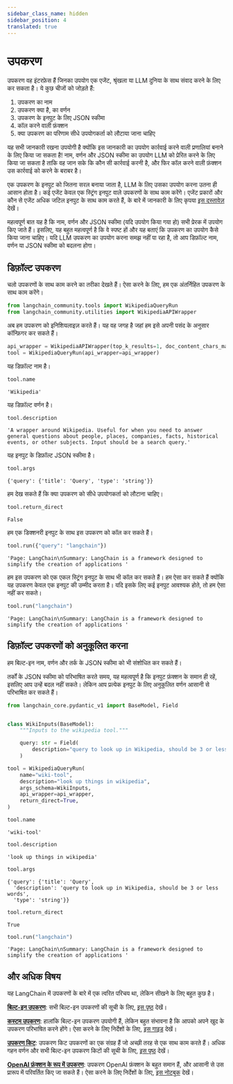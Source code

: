 ```yaml
---
sidebar_class_name: hidden
sidebar_position: 4
translated: true
---
```


# उपकरण

उपकरण वह इंटरफ़ेस हैं जिनका उपयोग एक एजेंट, श्रृंखला या LLM दुनिया के साथ संवाद करने के लिए कर सकता है।
ये कुछ चीजों को जोड़ते हैं:

1. उपकरण का नाम
2. उपकरण क्या है, का वर्णन
3. उपकरण के इनपुट के लिए JSON स्कीमा
4. कॉल करने वाली फ़ंक्शन
5. क्या उपकरण का परिणाम सीधे उपयोगकर्ता को लौटाया जाना चाहिए

यह सभी जानकारी रखना उपयोगी है क्योंकि इस जानकारी का उपयोग कार्रवाई करने वाली प्रणालियां बनाने के लिए किया जा सकता है! नाम, वर्णन और JSON स्कीमा का उपयोग LLM को प्रेरित करने के लिए किया जा सकता है ताकि वह जान सके कि कौन सी कार्रवाई करनी है, और फिर कॉल करने वाली फ़ंक्शन उस कार्रवाई को करने के बराबर है।

एक उपकरण के इनपुट को जितना सरल बनाया जाता है, LLM के लिए उसका उपयोग करना उतना ही आसान होता है।
कई एजेंट केवल एक स्ट्रिंग इनपुट वाले उपकरणों के साथ काम करेंगे।
एजेंट प्रकारों और कौन से एजेंट अधिक जटिल इनपुट के साथ काम करते हैं, के बारे में जानकारी के लिए कृपया [इस दस्तावेज़](../agents/agent_types) देखें।

महत्वपूर्ण बात यह है कि नाम, वर्णन और JSON स्कीमा (यदि उपयोग किया गया हो) सभी प्रेरक में उपयोग किए जाते हैं। इसलिए, यह बहुत महत्वपूर्ण है कि वे स्पष्ट हों और यह बताएं कि उपकरण का उपयोग कैसे किया जाना चाहिए। यदि LLM उपकरण का उपयोग करना समझ नहीं पा रहा है, तो आप डिफ़ॉल्ट नाम, वर्णन या JSON स्कीमा को बदलना होगा।

## डिफ़ॉल्ट उपकरण

चलो उपकरणों के साथ काम करने का तरीका देखते हैं। ऐसा करने के लिए, हम एक अंतर्निहित उपकरण के साथ काम करेंगे।

```python
from langchain_community.tools import WikipediaQueryRun
from langchain_community.utilities import WikipediaAPIWrapper
```

अब हम उपकरण को इनिशियलाइज़ करते हैं। यह वह जगह है जहां हम इसे अपनी पसंद के अनुसार कॉन्फ़िगर कर सकते हैं।

```python
api_wrapper = WikipediaAPIWrapper(top_k_results=1, doc_content_chars_max=100)
tool = WikipediaQueryRun(api_wrapper=api_wrapper)
```

यह डिफ़ॉल्ट नाम है।

```python
tool.name
```

```output
'Wikipedia'
```

यह डिफ़ॉल्ट वर्णन है।

```python
tool.description
```

```output
'A wrapper around Wikipedia. Useful for when you need to answer general questions about people, places, companies, facts, historical events, or other subjects. Input should be a search query.'
```

यह इनपुट के डिफ़ॉल्ट JSON स्कीमा है।

```python
tool.args
```

```output
{'query': {'title': 'Query', 'type': 'string'}}
```

हम देख सकते हैं कि क्या उपकरण को सीधे उपयोगकर्ता को लौटाना चाहिए।

```python
tool.return_direct
```

```output
False
```

हम एक डिक्शनरी इनपुट के साथ इस उपकरण को कॉल कर सकते हैं।

```python
tool.run({"query": "langchain"})
```

```output
'Page: LangChain\nSummary: LangChain is a framework designed to simplify the creation of applications '
```

हम इस उपकरण को एक एकल स्ट्रिंग इनपुट के साथ भी कॉल कर सकते हैं।
हम ऐसा कर सकते हैं क्योंकि यह उपकरण केवल एक इनपुट की उम्मीद करता है।
यदि इसके लिए कई इनपुट आवश्यक होते, तो हम ऐसा नहीं कर सकते।

```python
tool.run("langchain")
```

```output
'Page: LangChain\nSummary: LangChain is a framework designed to simplify the creation of applications '
```

## डिफ़ॉल्ट उपकरणों को अनुकूलित करना

हम बिल्ट-इन नाम, वर्णन और तर्क के JSON स्कीमा को भी संशोधित कर सकते हैं।

तर्कों के JSON स्कीमा को परिभाषित करते समय, यह महत्वपूर्ण है कि इनपुट फ़ंक्शन के समान ही रहें, इसलिए आप उन्हें बदल नहीं सकते। लेकिन आप प्रत्येक इनपुट के लिए अनुकूलित वर्णन आसानी से परिभाषित कर सकते हैं।

```python
from langchain_core.pydantic_v1 import BaseModel, Field


class WikiInputs(BaseModel):
    """Inputs to the wikipedia tool."""

    query: str = Field(
        description="query to look up in Wikipedia, should be 3 or less words"
    )
```

```python
tool = WikipediaQueryRun(
    name="wiki-tool",
    description="look up things in wikipedia",
    args_schema=WikiInputs,
    api_wrapper=api_wrapper,
    return_direct=True,
)
```

```python
tool.name
```

```output
'wiki-tool'
```

```python
tool.description
```

```output
'look up things in wikipedia'
```

```python
tool.args
```

```output
{'query': {'title': 'Query',
  'description': 'query to look up in Wikipedia, should be 3 or less words',
  'type': 'string'}}
```

```python
tool.return_direct
```

```output
True
```

```python
tool.run("langchain")
```

```output
'Page: LangChain\nSummary: LangChain is a framework designed to simplify the creation of applications '
```

## और अधिक विषय

यह LangChain में उपकरणों के बारे में एक त्वरित परिचय था, लेकिन सीखने के लिए बहुत कुछ है।

**[बिल्ट-इन उपकरण](/docs/integrations/tools/)**: सभी बिल्ट-इन उपकरणों की सूची के लिए, [इस पृष्ठ](/docs/integrations/tools/) देखें।

**[कस्टम उपकरण](./custom_tools)**: हालांकि बिल्ट-इन उपकरण उपयोगी हैं, लेकिन बहुत संभावना है कि आपको अपने खुद के उपकरण परिभाषित करने होंगे। ऐसा करने के लिए निर्देशों के लिए, [इस गाइड](./custom_tools) देखें।

**[उपकरण किट](./toolkits)**: उपकरण किट उपकरणों का एक संग्रह हैं जो अच्छी तरह से एक साथ काम करते हैं। अधिक गहन वर्णन और सभी बिल्ट-इन उपकरण किटों की सूची के लिए, [इस पृष्ठ](./toolkits) देखें।

**[OpenAI फ़ंक्शन के रूप में उपकरण](./tools_as_openai_functions)**: उपकरण OpenAI फ़ंक्शन के बहुत समान हैं, और आसानी से उस प्रारूप में परिवर्तित किए जा सकते हैं। ऐसा करने के लिए निर्देशों के लिए, [इस नोटबुक](./tools_as_openai_functions) देखें।
